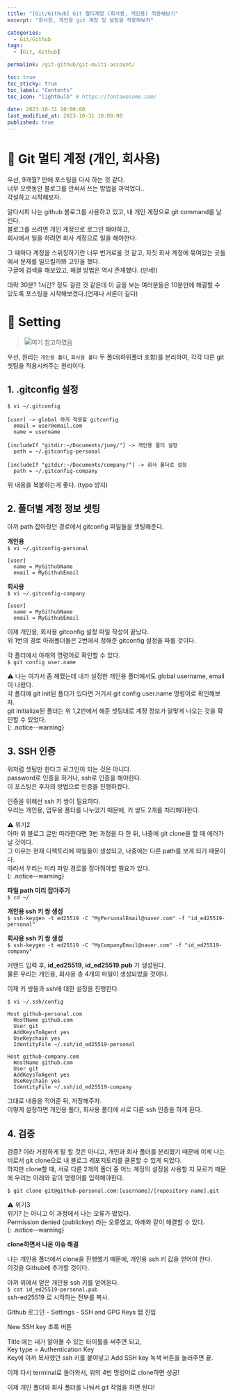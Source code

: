```yaml
---
title: "[Git/Github] Git 멀티계정 (회사용, 개인용) 적용해보기"  
excerpt: "회사용, 개인용 git 계정 및 설정을 적용해보자"

categories:
  - Git/Github
tags:
  - [Git, Github]

permalink: /git-github/git-multi-account/

toc: true
toc_sticky: true
toc_label: "Contents"
toc_icon: "lightbulb" # https://fontawesome.com/
 
date: 2023-10-31 10:00:00
last_modified_at: 2023-10-31 10:00:00
published: true
---  
```


# 🤫 Git 멀티 계정 (개인, 회사용)  

우선, 9개월? 만에 포스팅을 다시 하는 것 같다.  
너무 오랫동안 블로그를 안써서 쓰는 방법을 까먹었다..  
각설하고 시작해보자.  

알다시피 나는 github 블로그를 사용하고 있고, 내 개인 계정으로 git command를 날린다.  
블로그를 쓰려면 개인 계정으로 로그인 해야하고,  
회사에서 일을 하려면 회사 계정으로 일을 해야한다.  

그 때마다 계정을 스위칭하기란 너무 번거로울 것 같고, 자칫 회사 계정에 묶여있는 곳들에서 문제를 일으킬까봐 고민을 했다.  
구글에 검색을 해보았고, 해결 방법은 역시 존재했다. (만세!)  

대략 30분? 1시간? 정도 걸린 것 같은데 이 글을 보는 여러분들은 10분만에 해결할 수 있도록 포스팅을 시작해보겠다.(언제나 서론이 길다)  

# 🔧 Setting  

> ![여기 참고하였음](https://steemit.com/hive-137029/@anpigon/20220605t141226727z)  

우선, 원리는 `개인용 폴더`, `회사용 폴더` 두 폴더(하위폴더 포함)를 분리하여, 각각 다른 git 셋팅을 적용시켜주는 원리이다.  

## 1. .gitconfig 설정

`$ vi ~/.gitconfig`  

```  
[user] -> global 하게 적용할 gitconfig
  email = user@email.com
  name = username

[includeIf "gitdir:~/Documents/jumy/"] -> 개인용 폴더 설정
  path = ~/.gitconfig-personal

[includeIf "gitdir:~/Documents/company/"] -> 회사 폴더로 설정 
  path = ~/.gitconfig-company
```  

위 내용을 복붙하는게 좋다. (typo 방지)  

## 2. 폴더별 계정 정보 셋팅  

아까 path 잡아줬던 경로에서 gitconfig 파일들을 셋팅해준다.  

**개인용**  
`$ vi ~/.gitconfig-personal`  

```  
[user]
  name = MyGithubName
  email = MyGithubEmail
```  

**회사용**  
`$ vi ~/.gitconfig-company`  

```  
[user]
  name = MyGithubName
  email = MyGithubEmail
```  

이제 개인용, 회사용 gitconfig 설정 파일 작성이 끝났다.  
위 1번의 경로 아래폴더들은 2번에서 정해준 gitconfig 설정을 따를 것이다.  

각 폴더에서 아래의 명령어로 확인할 수 있다.  
`$ git config user.name`  

⚠️ 나는 여기서 좀 헤맸는데 내가 설정한 개인용 폴더에서도 global username, email이 나왔다.  
각 폴더에 git init된 폴더가 있다면 거기서 git config user.name 명령어로 확인해보자.  
git initialize된 폴더는 위 1,2번에서 해준 셋팅대로 계정 정보가 알맞게 나오는 것을 확인할 수 있었다.  
{: .notice--warning}  

## 3. SSH 인증  

위처럼 셋팅만 한다고 로그인이 되는 것은 아니다.  
password로 인증을 하거나, ssh로 인증을 해야한다.  
이 포스팅은 후자의 방법으로 인증을 진행하겠다.  

인증을 위해선 ssh 키 쌍이 필요하다.  
우리는 개인용, 업무용 폴더를 나누었기 때문에, 키 쌍도 2개를 처리해야한다.  

⚠️ 위기2  
아마 위 블로그 글만 따라한다면 3번 과정을 다 한 뒤, 나중에 git clone을 할 때 에러가 날 것이다.  
그 이유는 현재 디렉토리에 파일들이 생성되고, 나중에는 다른 path를 보게 되기 때문이다.  
따라서 우리는 미리 파일 경로를 잡아줘야할 필요가 있다.  
{: .notice--warning}  

**파일 path 미리 잡아주기**  
`$ cd ~/`  

**개인용 ssh 키 쌍 생성**  
`$ ssh-keygen -t ed25519 -C "MyPersonalEmail@naver.com" -f "id_ed25519-personal"`  

**회사용 ssh 키 쌍 생성**  
`$ ssh-keygen -t ed25519 -C "MyCompanyEmail@naver.com" -f "id_ed25519-company"`  

커맨드 입력 후, **id_ed25519**, **id_ed25519.pub**  가 생성된다.  
물론 우리는 개인용, 회사용 총 4개의 파일이 생성되었을 것이다.  

이제 키 쌍들과 ssh에 대한 설정을 진행한다.  

`$ vi ~/.ssh/config`  

```  
Host github-personal.com
  HostName github.com
  User git  
  AddKeysToAgent yes
  UseKeychain yes
  IdentityFile ~/.ssh/id_ed25519-personal

Host github-company.com
  HostName github.com
  User git  
  AddKeysToAgent yes
  UseKeychain yes
  IdentityFile ~/.ssh/id_ed25519-company
```  

그대로 내용을 적어준 뒤, 저장해주자.  
이렇게 설정하면 개인용 폴더, 회사용 폴더에 서로 다른 ssh 인증을 하게 된다.  

## 4. 검증  

검증? 이라 거창하게 말 할 것은 아니고, 개인과 회사 폴더를 분리했기 때문에 이제 나는 비로서 git clone으로 내 블로그 레포지토리를 클론할 수 있게 되었다.  
하지만 clone할 때, 서로 다른 2개의 폴더 중 어느 계정의 설정을 사용할 지 모르기 때문에 우리는 아래와 같이 명령어를 입력해야한다.  

`$ git clone git@github-personal.com:[username]/[repository name].git`  

⚠️ 위기3  
위기? 는 아니고 이 과정에서 나는 오류가 떴었다.  
Permission denied (publickey) 라는 오류였고, 아래와 같이 해결할 수 있다.  
{: .notice--warning}  

**clone하면서 나온 이슈 해결**  

나는 개인용 폴더에서 clone을 진행했기 때문에, 개인용 ssh 키 값을 얻어야 한다.  
이것을 Github에 추가할 것이다.  

아까 위에서 얻은 개인용 ssh 키를 얻어온다.  
`$ cat id_ed25519-personal.pub`  
ssh-ed25519 로 시작하는 전부를 복사.  

Github 로그인 - Settings - SSH and GPG Keys 탭 진입  

New SSH key 초록 버튼  

Title 에는 내가 알아볼 수 있는 타이틀을 써주면 되고,  
Key type = Authentication Key  
Key에 아까 복사했던 ssh 키를 붙여넣고 Add SSH key 녹색 버튼을 눌러주면 끝.  

이제 다시 terminal로 돌아와서, 위의 4번 명렁어로 clone하면 성공!  

이제 개인 폴더와 회사 폴더를 나눠서 git 작업을 하면 된다!  